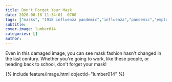 ```yaml
---
title: Don't Forget Your Mask
date: 2020-08-18 11:34:01 -0700
tags: ["masks", "1918 influenza pandemic","influenza","pandemic","employees","fashion"]
subtitle: 
cover-image: lumber014
categories: []
author: 
---
```

Even in this damaged image, you can see mask fashion hasn't changed in the last century. Whether you're going to work, like these people, or heading back to school, don't forget your mask!

{% include feature/image.html objectid="lumber014" %}